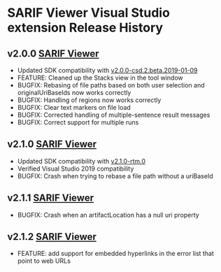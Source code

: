 # SARIF Viewer Visual Studio extension Release History

## **v2.0.0** [SARIF Viewer](https://marketplace.visualstudio.com/items?itemName=WDGIS.MicrosoftSarifViewer)
* Updated SDK compatibility with [v2.0.0-csd.2.beta.2019-01-09](https://www.nuget.org/packages/Sarif.Sdk/2.0.0-csd.2.beta.2019-01-09)
* FEATURE: Cleaned up the Stacks view in the tool window
* BUGFIX: Rebasing of file paths based on both user selection and originalUriBaseIds now works correctly
* BUGFIX: Handling of regions now works correctly
* BUGFIX: Clear text markers on file load
* BUGFIX: Corrected handling of multiple-sentence result messages
* BUGFIX: Correct support for multiple runs

## **v2.1.0** [SARIF Viewer](https://marketplace.visualstudio.com/items?itemName=WDGIS.MicrosoftSarifViewer)
* Updated SDK compatibility with [v2.1.0-rtm.0](https://www.nuget.org/packages/Sarif.Sdk/2.1.0)
* Verified Visual Studio 2019 compatibility
* BUGFIX: Crash when trying to rebase a file path without a uriBaseId

## **v2.1.1** [SARIF Viewer](https://marketplace.visualstudio.com/items?itemName=WDGIS.MicrosoftSarifViewer)
* BUGFIX: Crash when an artifactLocation has a null uri property

## **v2.1.2** [SARIF Viewer](https://marketplace.visualstudio.com/items?itemName=WDGIS.MicrosoftSarifViewer)
* FEATURE: add support for embedded hyperlinks in the error list that point to web URLs
